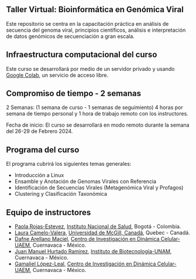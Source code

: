 ## Taller Virtual: Bioinformática en Genómica Viral

Este repositorio se centra en la capacitación práctica en análisis de secuencia del genoma viral, principios científicos, análisis e interpretación de datos genómicos de secuenciación a gran escala.

## Infraestructura computacional del curso  

Este curso se desarrollará por medio de un servidor privado y usando [Google Colab](https://colab.research.google.com/), un servicio de acceso libre.

## Compromiso de tiempo - 2 semanas

2 Semanas: (1 semana de curso - 1 semanas de seguimiento)
4 horas por semana de tiempo personal y 1 hora de trabajo remoto con los instructores. 

Fecha de inicio: El curso se desarrollará en modo remoto durante la semana del 26-29 de Febrero 2024. 

## Programa del curso

El programa cubrirá los siguientes temas generales:

- Introducción a Linux 
- Ensamble y Anotación de Genomas Virales con Referencia
- Identificación de Secuencias Virales (Metagenómica Viral y Profagos) 
- Clustering y Clasificación Taxonómica 
  

## Equipo de instructores

- [Paola Rojas-Estevez](https://www.researchgate.net/profile/Paola-Rojas-Estevez), [Instituto Nacional de Salud](https://www.ins.gov.co/Paginas/Inicio.aspx), Bogotá - Colombia.
- [Laura Camelo-Valera](https://qcbs.ca/student-member/?student=3056), [Universidad de McGill, Canadá](https://qcbs.ca/), Quebec - Canadá.
- [Dafne Arellano Maciel](https://www.researchgate.net/profile/Dafne-Arellano-Maciel), [Centro de Investigación en Dinámica Celular-UAEM](http://www.cidc.uaem.mx/), Cuernavaca - México.
- [Juan Manuel Hurtado Ramirez](https://www.researchgate.net/profile/Juan-Hurtado-Ramirez), [Instituto de Biotecnología-UNAM](https://www.ibt.unam.mx/), Cuernavaca - México.
- [Gamaliel López-Leal](https://www.researchgate.net/profile/Gamaliel-Lopez-Leal), [Centro de Investigación en Dinámica Celular-UAEM](http://www.cidc.uaem.mx/gamaliel-lopez/), Cuernavaca - México.
